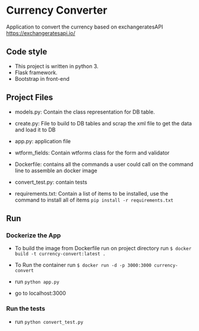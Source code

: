 # Currency Converter

Application to convert the currency based on exchangeratesAPI
https://exchangeratesapi.io/

## Code style

- This project is written in python 3.
- Flask framework.
- Bootstrap in front-end

## Project Files

- models.py: Contain the class representation for DB table.

- create.py: File to build to DB tables and scrap the xml file to get the data and load it to DB

- app.py: application file

- wtform_fields: Contain wtforms class for the form and validator

- Dockerfile: contains all the commands a user could call on the command line to assemble an docker image

- convert_test.py: contain tests

- requirements.txt: Contain a list of items to be installed, use the command to install all of items `pip install -r requirements.txt`

## Run

### Dockerize the App

- To build the image from Dockerfile run on project directory run `$ docker build -t currency-convert:latest . `

- To Run the container run `$ docker run -d -p 3000:3000 currency-convert`

- run `python app.py`

- go to localhost:3000

### Run the tests

- run `python convert_test.py`
